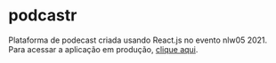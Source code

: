 # podcastr
 Plataforma de podecast criada usando React.js no evento nlw05 2021.  
 Para acessar a aplicação em produção, [clique aqui](https://podcastr-lyart-gamma.vercel.app/ "Podcastr by Helton").
